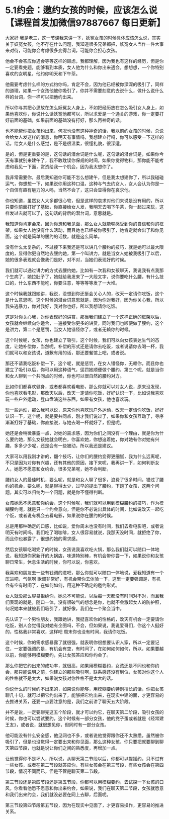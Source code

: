 # 5.1约会：邀约女孩的时候，应该怎么说【课程首发加微信97887667 每日更新】

大家好 我是老三，这一节课我来讲一下，妖冤女孩的时候具体应该怎么说，其实关于妖冤女孩，他不存在什么问题，我知道很多兄弟都把，妖冤女人当作一件大事来对待，可能你会考虑很多变得台词，可能你会担心女孩。

他会不会答应你遇会等等这样的顾虑，我都理解，因为我也有这样的经历，但是你一定要看完题，能够看到本质，女人他为什么和你出来遇会，想想想，一个你特别喜欢的女明星，他约你明天和下午茶。

他需要考虑什么样的方式约你吗，肯定不会，因为他已经被你深深的吸引了，同样的道理，如果一个女孩他被你吸引了，你并不需要刻意的去说什么，做什么说什么样的台词，你一样可以把他约出来。

所以你与其把心思放在怎么妖冤女人身上，不如把经历放在怎么吸引女人身上，如果他喜欢你，你说什么话妖冤他都可以，所以求爱是一个通关的游戏，你一定要打好前面的基础，如果前面的基础没有打好，那么再神奇的话。

也不能帮你把女孩约出来，何况也没有这种神奇的话，我以前约女孩的时候，总说会给女人发这样的消息，你明天有事情吗，我想建立行吗，你可以感受一下这样的话，给女人是什么感觉，是不是很温柔，很懂礼貌，很深适。

是的，但是更重要的是，这句话的潜台词是什么呢，这句话的潜台词是，如果你今天有事就别来建午了，我不敢耽误你保规的时间，如果你觉得物料，那你能不能考虑和我见一下面，赏资给我一个机会，因为我太想你了。

我非常需要你，最后我知道你可能不怎么想建午，但是我太想建你了，所以我碰碰运气，你想想一下，如果说你用这种口温，这种与气去约女人，女人会认为你是一个自信有趣有魅力的人吗，当然不会了，这只会显得你在哀求他。

你也知道，虽然女人大多都很心软，但是这样的哀求对他们来说是没有用的，所以只要你前面打好了基础，你直接给女人发，我明天去喝下午茶，你一起过来玩，这样发过去就可以了，这句话的背后的潜台词，意思就是。

我知道你肯定会来，因为你想和我见面，那么女人就能够感受到你的自信和你的框架，如果女人她没有什么活动，而且她也已经被你吸引了，她肯定就会出了和你见面，这个就是简单的腰约的话数，就是这么简单。

没有什么太复杂的，不过接下来我还是可以讲几个腰约的技巧，就是她可以最大限度的，显得你更自然地去腰约她，第一个叫讲力，就是当女人她被我吸引了以后，她的很多表现就会像我们是好，对不对，当她们表现好的时候。

我们就可以通过讲力的方式去腰约她，比如有一次我和女孩聊天，我说我有点我那个生病了，她拉肚子了，她就给我发来了一大段文字，说你要吃什么腰，有什么技口的，什么东西不能吃，你要注意，等等等等发了一大堆。

这个时候我就跟她讲，我说，没想到你还挺会关心人的，改天一定请你吃饭，这个是什么意思呢，这个时候的潜台词意思就是，因为你对我好，因为你关心我，所以我头逃暴力，你对我好，我对你也好，所以我想请你吃饭。

这是对你关心我，对你表现好的讲赏，那当我们建立了一个这样正确的框架以后，女孩就会继续向你适合，一遍接受你更多的讲赏，同时我们也顺便做了腰约，这个是讲力，第二个是惩罚，当女人她错怪你了，或者无赖你的时候。

这个时候呢，女孩，你也建立了吸引，这个时候，我们可以向女孩表达生气的态度，让她补偿你，当然呢，补偿的形式还是请你去吃饭，或者说请你去喝一杯，我们就可以和女孩说，道歉有用的话，那还要餐馆上吧，或者说。

那还不请我吃饭补偿一下，这个呢，就是惩罚，在女人错怪你，无赖你，而且你也建立了吸引以后，你可以用这种语气，惩罚她顺便做个腰约，第三个呢，就是当你和女人聊到一个共同点的时候，你也可以很自然的腰约对方。

比如你们都喜欢健身，或者都喜欢看电影，那么你就可以对女人说，原来没发现，你也喜欢看电影，那改天以后，改天一定请你吃饭，好好认识一下，比如说我喜欢玩一些户外运动，登山盘演这些东西，如果有女孩，他也喜欢玩。

玩一些运动，那么我可以说，原来你也喜欢玩户外运动，改天一定请你吃饭，好好认识一下，这个呢，就是要共同点，刚才我们说过了，如果你和女孩互动了，寻序漸漸打好了基础，你直接说，与她去喝一杯就好了，但是呢。

她还是会稍微暴露一点，对她的需求感，因为你们之间没有一个理由，就是你为什么要约她，那么女孩她就会明白，你喜欢她，你想追着她，你对她有你对她有兴趣，多多少少呢，还是会有一些被动，所以我还是建议。

大家可以用我刚才讲的，翻个技巧，让你们的腰约变得更细腻，我为什么远离呢，不只是因为对你有兴趣，还有其他的原因，接下来呢，我再讲一下，如何判断女人，她愿不愿意和女约会，很多兄弟呢，她不会判断。

腰约女人的最佳时机，要么呢，就是和女人聊了很多，浪费了很多时间，错过了腰约的机会，要么呢，就是聊得太少，过早的提出了腰约，下跑了女孩，这两个问题，其实可以归纳为一个问题，就是你不懂得判断。

女孩她愿不愿意和你约会，这个时候呢，我们就可以用到模糊腰约的技巧，作为模糊腰约呢，就是只一个约会意向，但是你不必说出具体的时间，比如说改天一起吃个饭，或者说有机会去看电影，如果说你在腰约的时候。

总是用那种确定的口感，比如说，爱你周末也没有时间，我们去看电影吧，或者说明天有时间吗，我们吃了喝咖啡，女人很容易就说，我那天没时间，就拒绝了你，而且你也暴露了，很想约她的需求感。

然后女孩聊吃喝完了的时候，女孩说我喜欢吃火锅，那么我们就可以随口一体地说，我知道你家新开的火锅店，味道特别棒，有机会带你尝一下，如果说你和女孩聊日常生，休息生活的时候，你可以说，你喜欢。

我喜欢和朋友去一些有钱调的进吧，那么你就可以随口一体地说，爱我知道有一个压进吧，气氛啊 歌调非常好，有机会带你去体验一下，这里一定要强调是，有机会有空有时间了，在如何如何，用这种不确定的邀约形式。

女人就没那么容易拒绝你，她总不可能说，以后每一天都没有时间对不对，而且我们表现的就是，随口一体，没有很破气的想念是你，也就不会激起女人的防护照，何况她本来就被我们吸引了，就好像，我们在一个聚会当中。

先认识了一个男性朋友，我跟她讲，我挺喜欢你的性格的，改天有机会一定要请你吃饭，别人会觉得我对她有企图吗，不会，但如果说，我说爱哥们，你这个人挺好的，性格我非常喜欢，这样吧 周末你也没有时间，我请你吃饭。

这个时候，你的需求感暴露了就很强，就表明你很想要认识人家，所以一定要记住，一定要强调的是，有机会有空，有时间了，在如何如何如何，所以，如果要越以前，你能够用模糊要约，先让女孩答应和你约会了。

那么你把它约出来的成功率，就很高，如果用模糊要约，女孩还是不同也和你约会，那只能说明之前，你建立的那些吸引啊，联系感还没有到位，女孩对你这个人的性格就不是太大，如果说女孩对你性格不是太大的话。

你说什么的时候约不出来的，如果说你能够，用模糊要约特别擅长的话，你把女孩聊几十句，就可以把它约出来了，能够把它约出来，在现实中建的面，才更容易的去推进关系，还要一点要注意的是，我们之前讲了聊天五大阶段。

并不是说，一定要聊完这五个阶段，就才可以约它，在聊天第二阶段，吸引女孩的时候，你也可以尝试要约，这个时候有一部分女孩，他的党子蛋或者就是《经常建王友》，或者说，就很想见你，但同时有一部分女孩。

他可能没有什么安全感，他见网也不多，或者说他觉得跟你还不太熟悉，虽然被你吸引了，但是也没觉得一定要出来和你见面，那么这种女孩，你只要把就要聊到聊天第四节段，也就是说让你们之间的熟悉度，再增加一点。

让他觉得你不是坏人，所以说，从聊天第二节段以后，你都可以提摇约，只不过有一些女孩，或者在第二节段就答应你，有些女孩会在第三节段，有些女孩会在第四节段，情况不同而已，但是不管是聊天第二节段。

第三节段还是第四节段还是第五节段，你都可以用模糊要约，去试探一下女孩的口风，你看看他愿不愿意和你出来约会，如果说，我们在聊天第二节段，女孩就愿意和我们出来约会，我们就没必要在网上去聊，后面呢。

第三节段第四节段第五节段，因为在现实中见面了，才更容易操作，更容易的推进关系。